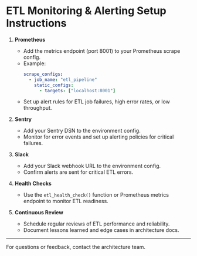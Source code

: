 # ETL Monitoring & Alerting Setup Instructions

1. **Prometheus**

   - Add the metrics endpoint (port 8001) to your Prometheus scrape config.
   - Example:
     ```yaml
     scrape_configs:
       - job_name: "etl_pipeline"
         static_configs:
           - targets: ["localhost:8001"]
     ```
   - Set up alert rules for ETL job failures, high error rates, or low throughput.

2. **Sentry**

   - Add your Sentry DSN to the environment config.
   - Monitor for error events and set up alerting policies for critical failures.

3. **Slack**

   - Add your Slack webhook URL to the environment config.
   - Confirm alerts are sent for critical ETL errors.

4. **Health Checks**

   - Use the `etl_health_check()` function or Prometheus metrics endpoint to monitor ETL readiness.

5. **Continuous Review**
   - Schedule regular reviews of ETL performance and reliability.
   - Document lessons learned and edge cases in architecture docs.

---

For questions or feedback, contact the architecture team.

